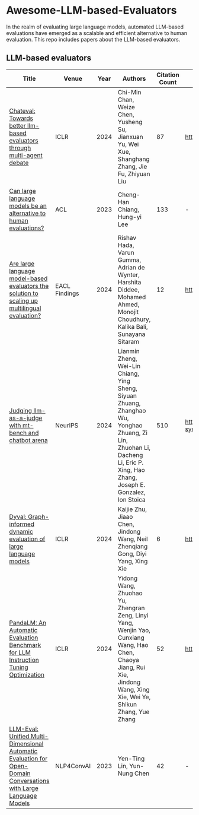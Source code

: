 # Awesome-LLM-based-Evaluators

In the realm of evaluating large language models, automated LLM-based evaluations have emerged as a scalable and efficient alternative to human evaluation. This repo includes papers about the LLM-based evaluators.

## LLM-based evaluators



| Title                                                          | Venue         | Year | Authors                                                      | Citation Count | Code                                                         |
| ------------------------------------------------------------ | ------------- | ---- | ------------------------------------------------------------ | -------------- | ------------------------------------------------------------ |
| [Chateval: Towards better llm-based evaluators through multi-agent debate](https://arxiv.org/abs/2308.07201) | ICLR          | 2024 | Chi-Min Chan, Weize Chen, Yusheng Su, Jianxuan Yu, Wei Xue, Shanghang Zhang, Jie Fu, Zhiyuan Liu | 87             | https://github.com/thunlp/ChatEval                           |
| [Can large language models be an alternative to human evaluations?](https://arxiv.org/abs/2305.01937) | ACL           | 2023 | Cheng-Han Chiang, Hung-yi Lee                                | 133            | -                                                            |
| [Are large language model-based evaluators the solution to scaling up multilingual evaluation?](https://arxiv.org/abs/2309.07462) | EACL Findings | 2024 | Rishav Hada, Varun Gumma, Adrian de Wynter, Harshita Diddee, Mohamed Ahmed, Monojit Choudhury, Kalika Bali, Sunayana Sitaram | 12             | https://github.com/hadarishav/LLM-Eval                       |
| [Judging llm-as-a-judge with mt-bench and chatbot arena](https://arxiv.org/abs/2306.05685) | NeurIPS       | 2024 | Lianmin Zheng, Wei-Lin Chiang, Ying Sheng, Siyuan Zhuang, Zhanghao Wu, Yonghao Zhuang, Zi Lin, Zhuohan Li, Dacheng Li, Eric P. Xing, Hao Zhang, Joseph E. Gonzalez, Ion Stoica | 510            | https://github.com/lm-sys/FastChat/tree/main/fastchat/llm_judge |
| [Dyval: Graph-informed dynamic evaluation of large language models](https://arxiv.org/abs/2309.17167) | ICLR          | 2024 | Kaijie Zhu, Jiaao Chen, Jindong Wang, Neil Zhenqiang Gong, Diyi Yang, Xing Xie | 6              | https://github.com/microsoft/promptbench                     |
| [PandaLM: An Automatic Evaluation Benchmark for LLM Instruction Tuning Optimization](https://openreview.net/pdf?id=5Nn2BLV7SB) | ICLR          | 2024 | Yidong Wang, Zhuohao Yu, Zhengran Zeng, Linyi Yang, Wenjin Yao, Cunxiang Wang, Hao Chen, Chaoya Jiang, Rui Xie, Jindong Wang, Xing Xie, Wei Ye, Shikun Zhang, Yue Zhang | 52             | https://github.com/WeOpenML/PandaLM                          |
| [LLM-Eval: Unified Multi-Dimensional Automatic Evaluation for Open-Domain Conversations with Large Language Models](https://arxiv.org/abs/2305.13711) | NLP4ConvAI    | 2023 | Yen-Ting Lin, Yun-Nung Chen                                  | 42             | -                                                            |

